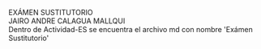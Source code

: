 EXÁMEN SUSTITUTORIO  
JAIRO ANDRE CALAGUA MALLQUI  
Dentro de Actividad-ES se encuentra el archivo md con nombre 'Exámen Sustitutorio'
